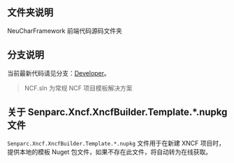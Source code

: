 ## 文件夹说明

NeuCharFramework 前端代码源码文件夹

## 分支说明

当前最新代码请见分支：[Developer](https://github.com/NeuCharFramework/NCF/tree/Developer)。

> NCF.sln 为常规 NCF 项目模板解决方案<br>

## 关于 Senparc.Xncf.XncfBuilder.Template.*.nupkg 文件

`Senparc.Xncf.XncfBuilder.Template.*.nupkg` 文件用于在新建 XNCF 项目时，提供本地的模板 Nuget 包文件，如果不存在此文件，将自动转为在线获取。